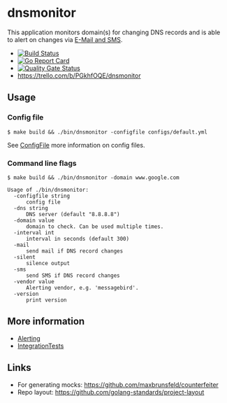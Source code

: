 # dnsmonitor

This application monitors domain(s) for changing DNS records and is able to alert on changes via [E-Mail and SMS](../../wiki/Alerting).

* [![Build Status](https://github.com/felixfriedrich/dnsmonitor/workflows/check-commit/badge.svg)](https://github.com/felixfriedrich/dnsmonitor/actions)
* [![Go Report Card](https://goreportcard.com/badge/github.com/felixfriedrich/dnsmonitor)](https://goreportcard.com/report/github.com/felixfriedrich/dnsmonitor)
* [![Quality Gate Status](https://sonarcloud.io/api/project_badges/measure?project=felixfriedrich_dnsmonitor&metric=alert_status)](https://sonarcloud.io/dashboard?id=felixfriedrich_dnsmonitor)
* https://trello.com/b/PGkhfOQE/dnsmonitor


## Usage

### Config file

```
$ make build && ./bin/dnsmonitor -configfile configs/default.yml
```

See [ConfigFile](../../wiki/ConfigFile) more information on config files.


### Command line flags
```
$ make build && ./bin/dnsmonitor -domain www.google.com
```

```
Usage of ./bin/dnsmonitor:
  -configfile string
      config file
  -dns string
      DNS server (default "8.8.8.8")
  -domain value
      domain to check. Can be used multiple times.
  -interval int
      interval in seconds (default 300)
  -mail
      send mail if DNS record changes
  -silent
      silence output
  -sms
      send SMS if DNS record changes
  -vendor value
      Alerting vendor, e.g. 'messagebird'.
  -version
      print version
```

## More information
* [Alerting](../../wiki/Alerting)
* [IntegrationTests](../../wiki/IntegrationTests)

## Links
* For generating mocks: https://github.com/maxbrunsfeld/counterfeiter
* Repo layout: https://github.com/golang-standards/project-layout
